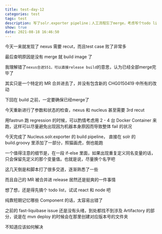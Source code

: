 ```yaml
---
title: test-day-12
categories: test
tags: test
description: 写了solr.exporter pipeline；人工流程忘了merge，考虑写个todo list
show: true
date: 2021-08-18 16:46:50
---
```

今天一来就发现了 nexus 需要 recut，而且test case 败了非常多

最后查明原因是没有 merge 就 build image 了

我理解错了`nexus合进551，可以直接release build`的意思，认为已经全部merge完毕了

其实只是一个特定的 MR 合并进去了，并没有包含新的 CHG0150419 中所有的改动

下回在 build 之前，一定要确保已经merge了

今天重新进行了参数和状态的检查，nexus 和 nucleus 甚至需要 3rd recut

用fastrun 跑 regression 的时候，可以酌情考虑用 2 - 4 台 Docker Container 来跑，这样可以尽量避免出现因为机器本身原因而导致整体 fail 的状况

今天完成了 Nucleus.solr.exporter 的 build pipeline， 直接在 solr 的 build.groovy 里添加了一部分，照猫画虎，倒也能跑

一个值得注意的细节是，在一段 if-else 里面，如果出现重复定义同名变量的话，只会保留先定义的那个变量值。也就是说，尽量换个名字吧

这几天倒是和脚本打了很多交道，逐渐熟悉了一些

而且自己的 MR 被合并进 release 居然还是挺爽的一件事情

想了想，还是得先搞个 todo list，试试 react 和 node 吧

纯靠短期记忆哪些 Component 的话，太容易出错了

之前的 fast-liquibase issue 还是没有头绪，到处都找不到涉及 Artifactory 的部分，说是在 mvn deploy 的时候会在那里创建对应版本号的文件夹

不知道应该如何解决